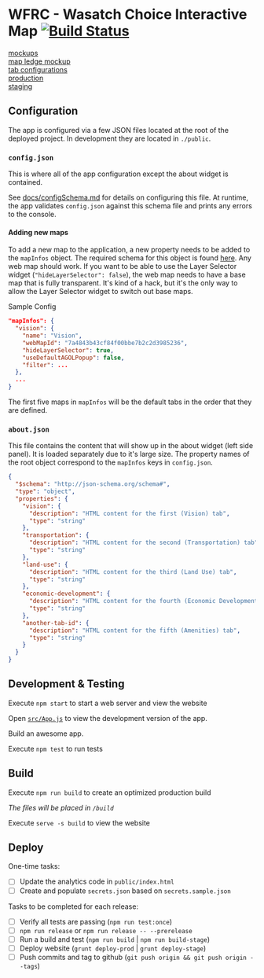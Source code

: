 # WFRC - Wasatch Choice Interactive Map [![Build Status](https://travis-ci.com/agrc/wfrc.svg?branch=master)](https://travis-ci.com/agrc/wfrc)

[mockups](https://docs.google.com/presentation/d/1m30EQch-gXr4IczSRmM9TthAMsiAgCITS3Qo9C-tZkU/edit#slide=id.g5750aa3557_0_0)  
[map ledge mockup](https://docs.google.com/presentation/d/1IchwcqjPA9lqFt9WJul7BXwl0gMJ-FNSflO31qot9K4/edit#slide=id.g8363e6d01f_1_0)  
[tab configurations](https://docs.google.com/spreadsheets/u/1/d/1BFA3-PcDI07CYR7JloeXjB78NNtnTDieRBY-ELnzsjI/edit#gid=0)  
[production](https://wfrc.org/wasatch-choice-map)  
[staging](https://test.mapserv.utah.gov/wfrc/)  

## Configuration

The app is configured via a few JSON files located at the root of the deployed project. In development they are located in `./public`.

### `config.json`

This is where all of the app configuration except the about widget is contained.

See [docs/configSchema.md](docs/configSchema.md) for details on configuring this file. At runtime, the app validates `config.json` against this schema file and prints any errors to the console.

#### Adding new maps

To add a new map to the application, a new property needs to be added to the `mapInfos` object. The required schema for this object is found [here](docs/config-properties-map-infos-map-info.md). Any web map should work. If you want to be able to use the Layer Selector widget (`"hideLayerSelector": false`), the web map needs to have a base map that is fully transparent. It's kind of a hack, but it's the only way to allow the Layer Selector widget to switch out base maps.

Sample Config

```json
"mapInfos": {
  "vision": {
    "name": "Vision",
    "webMapId": "7a4843b43cf84f00bbe7b2c2d3985236",
    "hideLayerSelector": true,
    "useDefaultAGOLPopup": false,
    "filter": ...
  },
  ...
}
```

The first five maps in `mapInfos` will be the default tabs in the order that they are defined.

### `about.json`

This file contains the content that will show up in the about widget (left side panel). It is loaded separately due to it's large size. The property names of the root object correspond to the `mapInfos` keys in `config.json`.

```json
{
  "$schema": "http://json-schema.org/schema#",
  "type": "object",
  "properties": {
    "vision": {
      "description": "HTML content for the first (Vision) tab",
      "type": "string"
    },
    "transportation": {
      "description": "HTML content for the second (Transportation) tab",
      "type": "string"
    },
    "land-use": {
      "description": "HTML content for the third (Land Use) tab",
      "type": "string"
    },
    "economic-development": {
      "description": "HTML content for the fourth (Economic Development) tab",
      "type": "string"
    },
    "another-tab-id": {
      "description": "HTML content for the fifth (Amenities) tab",
      "type": "string"
    }
  }
}
```

## Development & Testing

Execute `npm start` to start a web server and view the website

Open [`src/App.js`](src/App.js) to view the development version of the app.

Build an awesome app.

Execute `npm test` to run tests

## Build

Execute `npm run build` to create an optimized production build

_The files will be placed in `/build`_

Execute `serve -s build` to view the website

## Deploy

One-time tasks:

- [ ] Update the analytics code in `public/index.html`
- [ ] Create and populate `secrets.json` based on `secrets.sample.json`

Tasks to be completed for each release:

- [ ] Verify all tests are passing (`npm run test:once`)
- [ ] `npm run release` or `npm run release -- --prerelease`
- [ ] Run a build and test (`npm run build` | `npm run build-stage`)
- [ ] Deploy website (`grunt deploy-prod` | `grunt deploy-stage`)
- [ ] Push commits and tag to github (`git push origin && git push origin --tags`)
